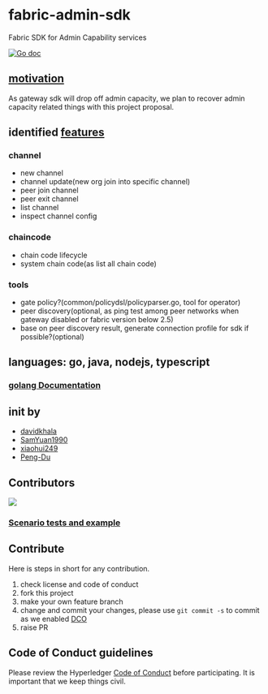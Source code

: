 # fabric-admin-sdk
Fabric SDK for Admin Capability services 

[![Go doc](https://img.shields.io/badge/go.dev-reference-brightgreen?logo=go&logoColor=white&style=flat)](https://pkg.go.dev/github.com/hyperledger/fabric-admin-sdk)

## [motivation](https://github.com/hyperledger/fabric-rfcs/pull/55)
As gateway sdk will drop off admin capacity, we plan to recover admin capacity related things with this project proposal.

## identified [features](https://github.com/Hyperledger-TWGC/fabric-admin-sdk/issues/15)

### channel
- new channel
- channel update(new org join into specific channel)
- peer join channel
- peer exit channel
- list channel 
- inspect channel config

### chaincode
- chain code lifecycle
- system chain code(as list all chain code)

### tools
- gate policy?(common/policydsl/policyparser.go, tool for operator)
- peer discovery(optional, as ping test among peer networks when gateway disabled or fabric version below 2.5)
- base on peer discovery result, generate connection profile for sdk if possible?(optional)

## languages: go, java, nodejs, typescript
### [golang Documentation](https://pkg.go.dev/github.com/hyperledger/fabric-admin-sdk)

## init by 
- [davidkhala](https://github.com/davidkhala)
- [SamYuan1990](https://github.com/SamYuan1990)
- [xiaohui249](https://github.com/xiaohui249)
- [Peng-Du](https://github.com/Peng-Du)

## Contributors
<a href="https://github.com/Hyperledger/fabric-admin-sdk/graphs/contributors">
  <img src="https://contributors-img.web.app/image?repo=Hyperledger/fabric-admin-sdk" />
</a>

### [Scenario tests and example](./test/e2e_test.go)

## Contribute
Here is steps in short for any contribution. 
1. check license and code of conduct
1. fork this project
1. make your own feature branch
1. change and commit your changes, please use `git commit -s` to commit as we enabled [DCO](https://probot.github.io/apps/dco/)
1. raise PR

## Code of Conduct guidelines
Please review the Hyperledger [Code of
Conduct](https://wiki.hyperledger.org/community/hyperledger-project-code-of-conduct)
before participating. It is important that we keep things civil.
